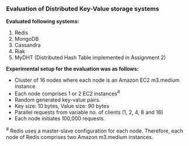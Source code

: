 <h3>Evaluation of Distributed Key-Value storage systems </h3>
<b>Evaluated following systems:</b>
<ol>
<li>Redis</li>
<li>MongoDB</li>
<li>Cassandra</li>
<li>Riak</li>
<li>MyDHT (Distributed Hash Table implemented in Assignment 2)</li>
</ol>

<b>Experimental setup for the evaluation was as follows:</b>
<ul>
<li>Cluster of 16 nodes where each node is an Amazon EC2 m3.medium instance</li>
<li>Each node comprises 1 or 2 EC2 instances<sup>#</sup></li>
<li>Random generated key-value pairs.</li>
<li>Key size:  10 bytes, Value size: 90 bytes</li>
<li>Parallel requests from variable no. of clients (1, 2, 4, 8 and 16)</li>
<li>Each node initiates 100,000 requests.</li>
</ul>

<sup>#</sup> Redis uses a master-slave configuration for each node. Therefore, each node of Redis comprises two   Amazon m3.medium instances.

